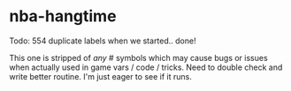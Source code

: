# nba-hangtime
Todo: 554 duplicate labels when we started..
done!

This one is stripped of _any_ # symbols which may cause bugs or issues when actually used in game vars / code / tricks.
Need to double check and write better routine. I'm just eager to see if it runs.



